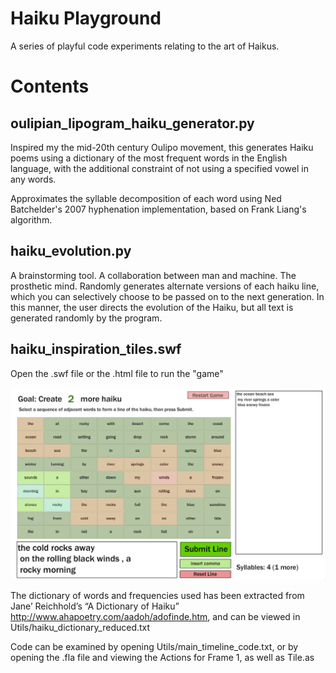 Haiku Playground
================

A series of playful code experiments relating to the art of Haikus.

Contents
========

oulipian_lipogram_haiku_generator.py
------------------------------------
Inspired my the mid-20th century Oulipo movement, this generates Haiku poems using a dictionary of the most frequent words in the English language, with the additional constraint of not using a specified vowel in any words.

Approximates the syllable decomposition of each word using Ned Batchelder's 2007 hyphenation implementation, based on Frank Liang's algorithm.

haiku_evolution.py
------------------
A brainstorming tool. A collaboration between man and machine. The prosthetic mind. Randomly generates alternate versions of each haiku line, which you can selectively choose to be passed on to the next generation. In this manner, the user directs the evolution of the Haiku, but all text is generated randomly by the program.


haiku_inspiration_tiles.swf
---------------------------
Open the .swf file or the .html file to run the "game"

![Haiku Inspiration Tiles screenshot](/haiku_inspiration_tiles/screenshot.png)

The dictionary of words and frequencies used has been extracted from Jane’ Reichhold’s “A Dictionary of Haiku” http://www.ahapoetry.com/aadoh/adofinde.htm, and can be viewed in Utils/haiku_dictionary_reduced.txt

Code can be examined by opening Utils/main_timeline_code.txt, or by opening the .fla file and viewing the Actions for Frame 1, as well as Tile.as